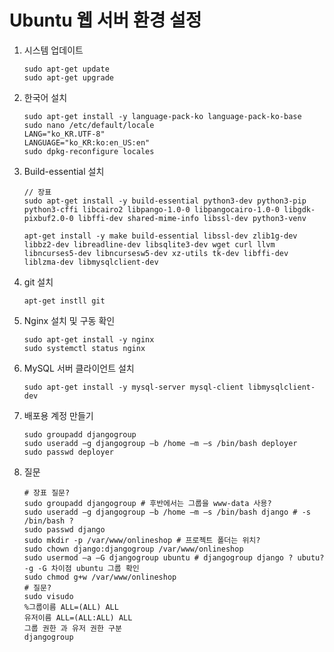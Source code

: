 # Ubuntu 웹 서버 환경 설정

1. 시스템 업데이트

    ```commandline
    sudo apt-get update
    sudo apt-get upgrade
    ```

2. 한국어 설치

    ```commandline
    sudo apt-get install -y language-pack-ko language-pack-ko-base
    sudo nano /etc/default/locale
    LANG="ko_KR.UTF-8"
    LANGUAGE="ko_KR:ko:en_US:en"
    sudo dpkg-reconfigure locales
    ```

3. Build-essential 설치

    ```commandline
    // 장표
    sudo apt-get install -y build-essential python3-dev python3-pip python3-cffi libcairo2 libpango-1.0-0 libpangocairo-1.0-0 libgdk-pixbuf2.0-0 libffi-dev shared-mime-info libssl-dev python3-venv
    ```
    
    ```commandline
    apt-get install -y make build-essential libssl-dev zlib1g-dev libbz2-dev libreadline-dev libsqlite3-dev wget curl llvm libncurses5-dev libncursesw5-dev xz-utils tk-dev libffi-dev liblzma-dev libmysqlclient-dev
    ```

4. git 설치

    ```commandline
    apt-get instll git
    ```

5. Nginx 설치 및 구동 확인

    ```commandline
    sudo apt-get install -y nginx
    sudo systemctl status nginx
    ```

6. MySQL 서버 클라이언트 설치

    ```commandline
    sudo apt-get install -y mysql-server mysql-client libmysqlclient-dev
    ```

7. 배포용 계정 만들기

    ```commandline
    sudo groupadd djangogroup
    sudo useradd –g djangogroup –b /home –m –s /bin/bash deployer
    sudo passwd deployer
    ```

8. 질문

    ```commandline
    # 장표 질문?
    sudo groupadd djangogroup # 후반에서는 그룹을 www-data 사용?
    sudo useradd –g djangogroup –b /home –m –s /bin/bash django # -s /bin/bash ?
    sudo passwd django
    sudo mkdir -p /var/www/onlineshop # 프로젝트 폴더는 위치?
    sudo chown django:djangogroup /var/www/onlineshop
    sudo usermod –a –G djangogroup ubuntu # djangogroup django ? ubutu? -g -G 차이점 ubuntu 그룹 확인
    sudo chmod g+w /var/www/onlineshop
    # 질문?
    sudo visudo
    %그룹이름 ALL=(ALL) ALL
    유저이름 ALL=(ALL:ALL) ALL
    그룹 권한 과 유저 권한 구분
    djangogroup
    ```
